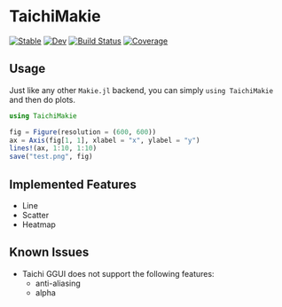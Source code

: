 # TaichiMakie

[![Stable](https://img.shields.io/badge/docs-stable-blue.svg)](https://lucifer1004.github.io/TaichiMakie.jl/stable/)
[![Dev](https://img.shields.io/badge/docs-dev-blue.svg)](https://lucifer1004.github.io/TaichiMakie.jl/dev/)
[![Build Status](https://github.com/lucifer1004/TaichiMakie.jl/actions/workflows/CI.yml/badge.svg?branch=main)](https://github.com/lucifer1004/TaichiMakie.jl/actions/workflows/CI.yml?query=branch%3Amain)
[![Coverage](https://codecov.io/gh/lucifer1004/TaichiMakie.jl/branch/main/graph/badge.svg)](https://codecov.io/gh/lucifer1004/TaichiMakie.jl)

## Usage

Just like any other `Makie.jl` backend, you can simply `using TaichiMakie` and then do plots.

```julia
using TaichiMakie

fig = Figure(resolution = (600, 600))
ax = Axis(fig[1, 1], xlabel = "x", ylabel = "y")
lines!(ax, 1:10, 1:10)
save("test.png", fig)
```

## Implemented Features

- Line
- Scatter
- Heatmap

## Known Issues

- Taichi GGUI does not support the following features:
  - anti-aliasing
  - alpha
